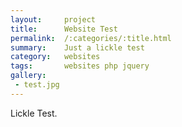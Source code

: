 ```yaml
---
layout:     project
title:      Website Test
permalink:  /:categories/:title.html
summary:    Just a lickle test
category:   websites
tags:       websites php jquery
gallery:
 - test.jpg
---
```


Lickle Test.